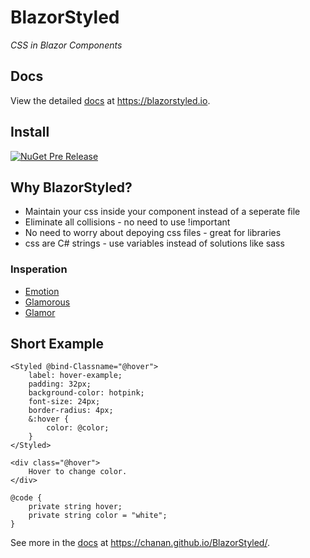 # BlazorStyled

_CSS in Blazor Components_

## Docs

View the detailed [docs](https://blazorstyled.io) at https://blazorstyled.io.

## Install

[![NuGet Pre Release](https://img.shields.io/nuget/vpre/BlazorStyled.svg)](https://www.nuget.org/packages/BlazorStyled/)

## Why BlazorStyled?

* Maintain your css inside your component instead of a seperate file
* Eliminate all collisions - no need to use !important
* No need to worry about depoying css files - great for libraries
* css are C# strings - use variables instead of solutions like sass

### Insperation

* [Emotion](https://emotion.sh/docs/introduction)
* [Glamorous](https://glamorous.rocks/)
* [Glamor](https://github.com/threepointone/glamor)

## Short Example

```
<Styled @bind-Classname="@hover">
    label: hover-example;
    padding: 32px;
    background-color: hotpink;
    font-size: 24px;
    border-radius: 4px;
    &:hover {
        color: @color;
    }
</Styled>

<div class="@hover">
    Hover to change color.
</div>

@code {
    private string hover;
    private string color = "white";
}
```

See more in the [docs](https://chanan.github.io/BlazorStyled/) at https://chanan.github.io/BlazorStyled/.

